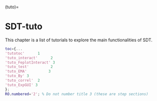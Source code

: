```{include} ../header.md
```
(tuto)=
# SDT-tuto

This chapter is a list of tutorials to explore the main functionalities of SDT.


````matlab
toc={...
'tutotoc'      1
'tuto_interact'      2
'tuto_FeplotInteract' 3
'tuto_test'          2
'tuto_EMA'          3
'tuto_By' 3
'tuto_correl'  2
'tuto_ExpGUI' 3
};
RO.numbered='2'; % Do not number title 3 (these are step sections)
````